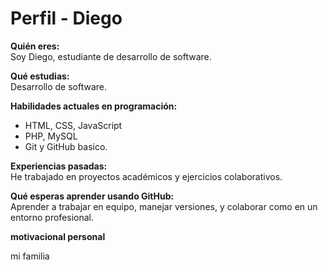 # Perfil - Diego

**Quién eres:**  
Soy Diego, estudiante de desarrollo de software.

**Qué estudias:**  
Desarrollo de software.

**Habilidades actuales en programación:**  
- HTML, CSS, JavaScript  
- PHP, MySQL  
- Git y GitHub basico.

**Experiencias pasadas:**  
He trabajado en proyectos académicos y ejercicios colaborativos.

**Qué esperas aprender usando GitHub:**  
Aprender a trabajar en equipo, manejar versiones, y colaborar como en un entorno profesional.

**motivacional personal**

mi familia